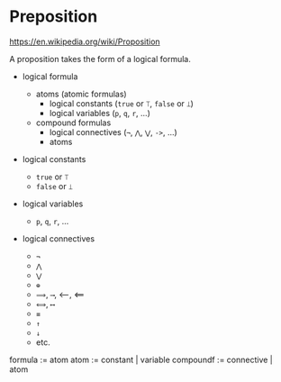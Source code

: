 # Preposition

https://en.wikipedia.org/wiki/Proposition

A proposition takes the form of a logical formula.

- logical formula
  - atoms (atomic formulas)
    - logical constants (`true` or `⟙`, `false` or `⟘`)
    - logical variables (`p`, `q`, `r`, …)
  - compound formulas
    - logical connectives (`¬`, `⋀`, `⋁`, `->`, …)
    - atoms

- logical constants
  - `true` or `⟙`
  - `false` or `⟘`

- logical variables
  - `p`, `q`, `r`, …

- logical connectives
  - `¬`
  - `⋀`
  - `⋁`
  - `⊕`
  - `⟹`, `⟶`, ⟵, ⟸
  - `⟺`, `⟷`
  - `≡`
  - `↑`
  - `↓`
  - etc.


formula   := atom
atom      := constant   | variable
compoundf := connective | atom
